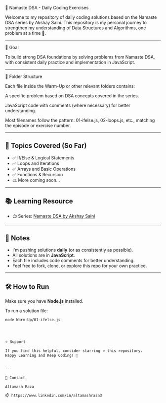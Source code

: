 🧠 Namaste DSA - Daily Coding Exercises

Welcome to my repository of daily coding solutions based on the Namaste DSA series by Akshay Saini. This repository is my personal journey to strengthen my understanding of Data Structures and Algorithms, one problem at a time 💪.


---

📅 Goal

To build strong DSA foundations by solving problems from Namaste DSA, with consistent daily practice and implementation in JavaScript.


---

📂 Folder Structure

Each file inside the Warm-Up or other relevant folders contains:

A specific problem based on DSA concepts covered in the series.

JavaScript code with comments (where necessary) for better understanding.

Most filenames follow the pattern: 01-ifelse.js, 02-loops.js, etc., matching the episode or exercise number.


---

## 🚀 Topics Covered (So Far)

- ✅ If/Else & Logical Statements
- ✅ Loops and Iterations
- ✅ Arrays and Basic Operations
- ✅ Functions & Recursion
- 🔜 More coming soon...

---

## 📚 Learning Resource

- 📺 Series: [Namaste DSA by Akshay Saini](https://namastedev.com/learn/namaste-dsa)

---

## 📝 Notes

- I'm pushing solutions **daily** (or as consistently as possible).
- All solutions are in **JavaScript**.
- Each file includes code comments for better understanding.
- Feel free to fork, clone, or explore this repo for your own practice.

---

## 🛠️ How to Run

Make sure you have **Node.js** installed.

To run a solution file:

```bash
node Warm-Up/01-ifelse.js




⭐️ Support

If you find this helpful, consider starring ⭐ this repository.
Happy Learning and Keep Coding! 🚀


---

📧 Contact

Altamash Raza

📫 https://www.linkedin.com/in/altamashraza3

